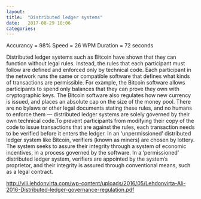 ```yaml
---
layout: 
title:  "Distributed ledger systems"
date:   2017-08-29 10:06
categories: 
---
```

Accurancy = 98%
Speed = 26 WPM
Duration = 72 seconds

Distributed ledger systems such as Bitcoin have shown that they can function without legal rules. Instead, the rules that each participant must follow are defined and enforced only by technical code. Each participant in the network runs the same or compatible software that defines what kinds of transactions are permissible. For example, the Bitcoin software allows participants to spend only balances that they can prove they own with cryptographic keys. The Bitcoin software also regulates how new currency is issued, and places an absolute cap on the size of the money pool. There are no bylaws or other legal documents stating these rules, and no humans to enforce them — distributed ledger systems are solely governed by their own technical code.To prevent participants from modifying their copy of the code to issue transactions that are against the rules, each transaction needs to be verified before it enters the ledger. In an ‘unpermissioned’ distributed ledger system like Bitcoin, verifiers (known as miners) are chosen by lottery. The system seeks to assure their integrity through a system of economic incentives, in a process governed by the software. In a ‘permissioned’ distributed ledger system, verifiers are appointed by the system’s proprietor, and their integrity is assured through conventional means, such as a legal contract.


http://vili.lehdonvirta.com/wp-content/uploads/2016/05/Lehdonvirta-Ali-2016-Distributed-ledger-governance-regulation.pdf
